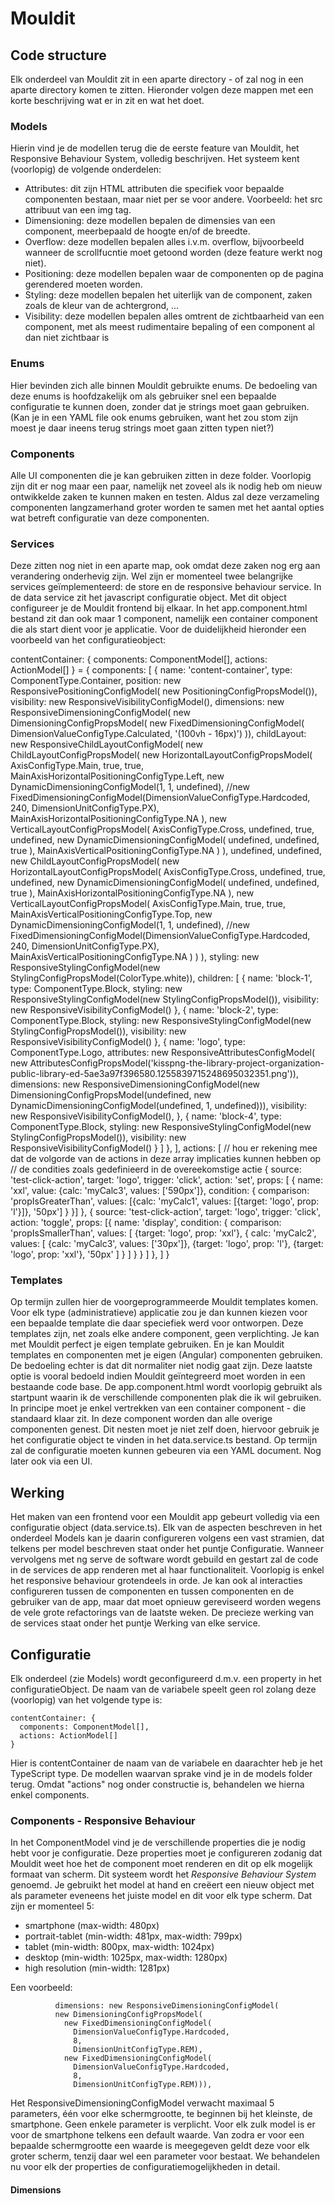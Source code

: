 # Mouldit
## Code structure
Elk onderdeel van Mouldit zit in een aparte directory - of zal nog in een aparte directory komen te zitten. Hieronder volgen deze mappen met een korte beschrijving wat er in zit en wat het doet.
### Models
Hierin vind je de modellen terug die de eerste feature van Mouldit, het Responsive Behaviour System, volledig beschrijven. Het systeem kent (voorlopig) de volgende onderdelen:
- Attributes: dit zijn HTML attributen die specifiek voor bepaalde componenten bestaan, maar niet per se voor andere. Voorbeeld: het src attribuut van een img tag.
- Dimensioning: deze modellen bepalen de dimensies van een component, meerbepaald de hoogte en/of de breedte.
- Overflow: deze modellen bepalen alles i.v.m. overflow, bijvoorbeeld wanneer de scrollfucntie moet getoond worden (deze feature werkt nog niet).
- Positioning: deze modellen bepalen waar de componenten op de pagina gerendered moeten worden.
- Styling: deze modellen bepalen het uiterlijk van de component, zaken zoals de kleur van de achtergrond, ...
- Visibility: deze modellen bepalen alles omtrent de zichtbaarheid van een component, met als meest rudimentaire bepaling of een component al dan niet zichtbaar is
### Enums
Hier bevinden zich alle binnen Mouldit gebruikte enums. De bedoeling van deze enums is hoofdzakelijk om als gebruiker snel een bepaalde configuratie te kunnen doen, zonder dat je strings moet gaan gebruiken. (Kan je in een YAML file ook enums gebruiken, want het zou stom zijn moest je daar ineens terug strings moet gaan zitten typen niet?)
### Components
Alle UI componenten die je kan gebruiken zitten in deze folder. Voorlopig zijn dit er nog maar een paar, namelijk net zoveel als ik nodig heb om nieuw ontwikkelde zaken te kunnen maken en testen. Aldus zal deze verzameling componenten langzamerhand groter worden te samen met het aantal opties wat betreft configuratie van deze componenten.
### Services
Deze zitten nog niet in een aparte map, ook omdat deze zaken nog erg aan verandering onderhevig zijn. Wel zijn er momenteel twee belangrijke services geïmplementeerd: de store en de responsive behaviour service. In de data service zit het javascript configuratie object. Met dit object configureer je de Mouldit frontend bij elkaar. In het app.component.html bestand zit dan ook maar 1 component, namelijk een container component die als start dient voor je applicatie. Voor de duidelijkheid hieronder een voorbeeld van het configuratieobject:

  contentContainer: {
    components: ComponentModel[],
    actions: ActionModel[]
  } = {
    components: [
      {
        name: 'content-container',
        type: ComponentType.Container,
        position: new ResponsivePositioningConfigModel(
          new PositioningConfigPropsModel()),
        visibility: new ResponsiveVisibilityConfigModel(),
        dimensions: new ResponsiveDimensioningConfigModel(
          new DimensioningConfigPropsModel(
            new FixedDimensioningConfigModel(
              DimensionValueConfigType.Calculated, '(100vh - 16px)')
          )),
        childLayout: new ResponsiveChildLayoutConfigModel(
          new ChildLayoutConfigPropsModel(
            new HorizontalLayoutConfigPropsModel(
              AxisConfigType.Main,
              true,
              true,
              MainAxisHorizontalPositioningConfigType.Left,
              new DynamicDimensioningConfigModel(1, 1, undefined),
              //new FixedDimensioningConfigModel(DimensionValueConfigType.Hardcoded, 240, DimensionUnitConfigType.PX),
              MainAxisHorizontalPositioningConfigType.NA
            ),
            new VerticalLayoutConfigPropsModel(
              AxisConfigType.Cross,
              undefined,
              true,
              undefined,
              new DynamicDimensioningConfigModel(
                undefined,
                undefined,
                true
              ), MainAxisVerticalPositioningConfigType.NA
            )
          ), undefined, undefined, new ChildLayoutConfigPropsModel(
            new HorizontalLayoutConfigPropsModel(
              AxisConfigType.Cross,
              undefined,
              true,
              undefined,
              new DynamicDimensioningConfigModel(
                undefined,
                undefined,
                true
              ), MainAxisHorizontalPositioningConfigType.NA
            ), new VerticalLayoutConfigPropsModel(
              AxisConfigType.Main,
              true,
              true,
              MainAxisVerticalPositioningConfigType.Top,
              new DynamicDimensioningConfigModel(1, 1, undefined),
              //new FixedDimensioningConfigModel(DimensionValueConfigType.Hardcoded, 240, DimensionUnitConfigType.PX),
              MainAxisVerticalPositioningConfigType.NA
            )
          )
        ),
        styling: new ResponsiveStylingConfigModel(new StylingConfigPropsModel(ColorType.white)),
        children: [
          {
            name: 'block-1',
            type: ComponentType.Block,
            styling: new ResponsiveStylingConfigModel(new StylingConfigPropsModel()),
            visibility: new ResponsiveVisibilityConfigModel()
          }, {
            name: 'block-2',
            type: ComponentType.Block,
            styling: new ResponsiveStylingConfigModel(new StylingConfigPropsModel()),
            visibility: new ResponsiveVisibilityConfigModel()
          },
          {
            name: 'logo',
            type: ComponentType.Logo,
            attributes: new ResponsiveAttributesConfigModel(
              new AttributesConfigPropsModel('kisspng-the-library-project-organization-public-library-ed-5ae3a97f396580.1255839715248695032351.png')),
            dimensions: new ResponsiveDimensioningConfigModel(new DimensioningConfigPropsModel(undefined,
              new DynamicDimensioningConfigModel(undefined, 1, undefined))),
            visibility: new ResponsiveVisibilityConfigModel(),
          },
          {
            name: 'block-4',
            type: ComponentType.Block,
            styling: new ResponsiveStylingConfigModel(new StylingConfigPropsModel()),
            visibility: new ResponsiveVisibilityConfigModel()
          }
        ]
      },
    ],
    actions: [
      // hou er rekening mee dat de volgorde van de actions in deze array implicaties kunnen hebben op
      // de condities zoals gedefinieerd in de overeekomstige actie
      {
        source: 'test-click-action',
        target: 'logo',
        trigger: 'click',
        action: 'set',
        props: [
          {
            name: 'xxl',
            value: {calc: 'myCalc3', values: ['590px']},
            condition: {
              comparison: 'propIsGreaterThan',
              values: [{calc: 'myCalc1', values: [{target: 'logo', prop: 'l'}]}, '50px']
            }
          }]
      },
      {
        source: 'test-click-action',
        target: 'logo',
        trigger: 'click',
        action: 'toggle',
        props: [{
          name: 'display', condition:
            {
              comparison: 'propIsSmallerThan',
              values:
                [
                  {target: 'logo', prop: 'xxl'},
                  {
                    calc: 'myCalc2',
                    values: [
                      {calc: 'myCalc3', values: ['30px']},
                      {target: 'logo', prop: 'l'},
                      {target: 'logo', prop: 'xxl'},
                      '50px'
                    ]
                  }
                ]
            }
        }
        ]
      },
    ]
  }
  
### Templates
Op termijn zullen hier de voorgeprogrammeerde Mouldit templates komen. Voor elk type (administratieve) applicatie zou je dan kunnen kiezen voor een bepaalde template die daar speciefiek werd voor ontworpen. Deze templates zijn, net zoals elke andere component, geen verplichting. Je kan met Mouldit perfect je eigen template gebruiken. En je kan Mouldit templates en componenten met je eigen (Angular) componenten gebruiken. De bedoeling echter is dat dit normaliter niet nodig gaat zijn. Deze laatste optie is vooral bedoeld indien Mouldit geïntegreerd moet worden in een bestaande code base. De app.component.html wordt voorlopig gebruikt als startpunt waarin ik de verschillende componenten plak die ik wil gebruiken. In principe moet je enkel vertrekken van een container component - die standaard klaar zit. In deze component worden dan alle overige componenten genest. Dit nesten moet je niet zelf doen, hiervoor gebruik je het configuratie object te vinden in het data.service.ts bestand. Op termijn zal de configuratie moeten kunnen gebeuren via een YAML document. Nog later ook via een UI.
## Werking
Het maken van een frontend voor een Mouldit app gebeurt volledig via een configuratie object (data.service.ts). Elk van de aspecten beschreven in het onderdeel Models kan je daarin configureren volgens een vast stramien, dat telkens per model beschreven staat onder het puntje Configuratie. Wanneer vervolgens met ng serve de software wordt gebuild en gestart zal de code in de services de app renderen met al haar functionaliteit. Voorlopig is enkel het responsive behaviour grotendeels in orde. Je kan ook al interacties configureren tussen de componenten en tussen componenten en de gebruiker van de app, maar dat moet opnieuw gereviseerd worden wegens de vele grote refactorings van de laatste weken. De precieze werking van de services staat onder het puntje Werking van elke service.
## Configuratie
Elk onderdeel (zie Models) wordt geconfigureerd d.m.v. een property in het configuratieObject. De naam van de variabele speelt geen rol zolang deze (voorlopig) van het volgende type is:

    contentContainer: {
      components: ComponentModel[],
      actions: ActionModel[]
    } 
    
Hier is contentContainer de naam van de variabele en daarachter heb je het TypeScript type. De modellen waarvan sprake vind je in de models folder terug. Omdat "actions" nog onder constructie is, behandelen we hierna enkel components.
### Components - Responsive Behaviour
In het ComponentModel vind je de verschillende properties die je nodig hebt voor je configuratie. Deze properties moet je configureren zodanig dat Mouldit weet hoe het de component moet renderen en dit op elk mogelijk formaat van scherm. Dit systeem wordt het *Responsive Behaviour System* genoemd. Je gebruikt het model at hand en creëert een nieuw object met als parameter eveneens het juiste model en dit voor elk type scherm. Dat zijn er momenteel 5:
- smartphone (max-width: 480px)
- portrait-tablet (min-width: 481px, max-width: 799px)
- tablet (min-width: 800px, max-width: 1024px)
- desktop (min-width: 1025px, max-width: 1280px)
- high resolution (min-width: 1281px)

Een voorbeeld:

              dimensions: new ResponsiveDimensioningConfigModel(
              new DimensioningConfigPropsModel(
                new FixedDimensioningConfigModel(
                  DimensionValueConfigType.Hardcoded,
                  8,
                  DimensionUnitConfigType.REM),
                new FixedDimensioningConfigModel(
                  DimensionValueConfigType.Hardcoded,
                  8,
                  DimensionUnitConfigType.REM))),

Het ResponsiveDimensioningConfigModel verwacht maximaal 5 parameters, één voor elke schermgrootte, te beginnen bij het kleinste, de smartphone. Geen enkele parameter is verplicht. Voor elk zulk model is er voor de smartphone telkens een default waarde. Van zodra er voor een bepaalde schermgrootte een waarde is meegegeven geldt deze voor elk groter scherm, tenzij daar wel een parameter voor bestaat.
We behandelen nu voor elk der properties de configuratiemogelijkheden in detail.
#### Dimensions

